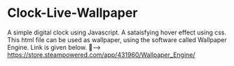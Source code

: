 # Clock-Live-Wallpaper
A simple digital clock using Javascript.
A sataisfying hover effect using css.
This html file can be used as wallpaper, using the software called Wallpaper Engine. Link is given below.
🔗--> https://store.steampowered.com/app/431960/Wallpaper_Engine/
